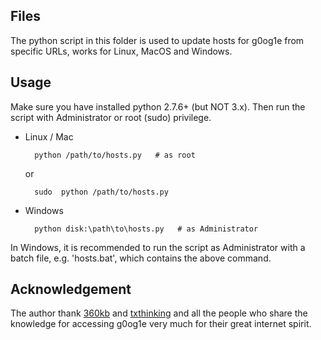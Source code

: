 Files
------
The python script in this folder is used to update hosts for g0og1e from specific URLs, works for Linux, MacOS and Windows.

Usage
------
Make sure you have installed python 2.7.6+ (but NOT 3.x). Then run the script with Administrator or root (sudo) privilege.
* Linux / Mac

        python /path/to/hosts.py   # as root

  or 

        sudo  python /path/to/hosts.py

* Windows 

        python disk:\path\to\hosts.py   # as Administrator

In Windows, it is recommended to run the script as Administrator with a batch file, e.g. 'hosts.bat', which contains the above command.

Acknowledgement
------
The author thank [360kb](http://www.360kb.com/kb/2_122.html) and [txthinking](https://github.com/txthinking/google-hosts) and all the people who share the knowledge for accessing g0og1e very much for their great internet spirit.
